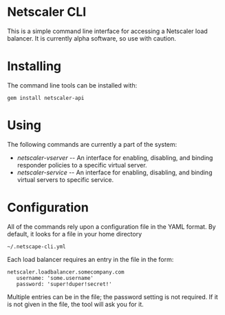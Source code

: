 # Netscaler CLI

This is a simple command line interface for accessing a Netscaler load balancer.  It is currently alpha software, so use with caution.

# Installing

The command line tools can be installed with:

    gem install netscaler-api

# Using

The following commands are currently a part of the system:
  * *netscaler-vserver* -- An interface for enabling, disabling, and binding responder policies to a specific virtual server.
  * *netscaler-service* -- An interface for enabling, disabling, and binding virtual servers to specific service.
  
# Configuration

All of the commands rely upon a configuration file in the YAML format.  By default, it looks for a file in your home directory

    ~/.netscape-cli.yml

Each load balancer requires an entry in the file in the form:

    netscaler.loadbalancer.somecompany.com
       username: 'some.username'
       password: 'super!duper!secret!'

Multiple entries can be in the file; the password setting is not required.  If it is not given in the file, the tool will ask you for it.
